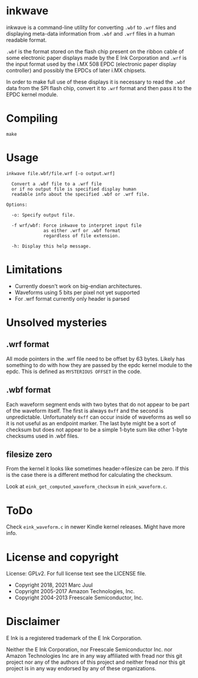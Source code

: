 # inkwave

inkwave is a command-line utility for converting `.wbf` to `.wrf` files and displaying meta-data information from `.wbf` and `.wrf` files in a human readable format.

`.wbf` is the format stored on the flash chip present on the ribbon cable of some electronic paper displays made by the E Ink Corporation and `.wrf` is the input format used by the i.MX 508 EPDC (electronic paper display controller) and possibly the EPDCs of later i.MX chipsets.

In order to make full use of these displays it is necessary to read the `.wbf` data from the SPI flash chip, convert it to `.wrf` format and then pass it to the EPDC kernel module.

# Compiling

```
make
```

# Usage

```
inkwave file.wbf/file.wrf [-o output.wrf]

  Convert a .wbf file to a .wrf file
  or if no output file is specified display human
  readable info about the specified .wbf or .wrf file.

Options:

  -o: Specify output file.

  -f wrf/wbf: Force inkwave to interpret input file
              as either .wrf or .wbf format
              regardless of file extension.

  -h: Display this help message.
```

# Limitations

* Currently doesn't work on big-endian architectures.
* Waveforms using 5 bits per pixel not yet supported
* For .wrf format currently only header is parsed

# Unsolved mysteries

## .wrf format

All mode pointers in the .wrf file need to be offset by 63 bytes. Likely has something to do with how they are passed by the epdc kernel module to the epdc. This is defined as `MYSTERIOUS OFFSET` in the code.

## .wbf format

Each waveform segment ends with two bytes that do not appear to be part of the waveform itself. The first is always `0xff` and the second is unpredictable. Unfortunately `0xff` can occur inside of waveforms as well so it is not useful as an endpoint marker. The last byte might be a sort of checksum but does not appear to be a simple 1-byte sum like other 1-byte checksums used in .wbf files.

## filesize zero

From the kernel it looks like sometimes header->filesize can be zero. If this is the case there is a different method for calculating the checksum. 

Look at `eink_get_computed_waveform_checksum` in `eink_waveform.c`.

# ToDo

Check `eink_waveform.c` in newer Kindle kernel releases. Might have more info.

# License and copyright

License: GPLv2. For full license text see the LICENSE file.

* Copyright 2018, 2021 Marc Juul
* Copyright 2005-2017 Amazon Technologies, Inc.
* Copyright 2004-2013 Freescale Semiconductor, Inc.

# Disclaimer

E Ink is a registered trademark of the E Ink Corporation.

Neither the E Ink Corporation, nor Freescale Semiconductor Inc. nor Amazon Technologies Inc are in any way affiliated with fread nor this git project nor any of the authors of this project and neither fread nor this git project is in any way endorsed by any of these organizations.